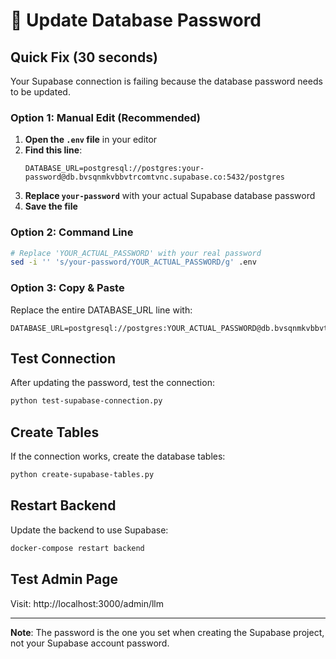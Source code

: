 # 🔐 Update Database Password

## Quick Fix (30 seconds)

Your Supabase connection is failing because the database password needs to be updated.

### Option 1: Manual Edit (Recommended)

1. **Open the `.env` file** in your editor
2. **Find this line**:
   ```
   DATABASE_URL=postgresql://postgres:your-password@db.bvsqnmkvbbvtrcomtvnc.supabase.co:5432/postgres
   ```
3. **Replace `your-password`** with your actual Supabase database password
4. **Save the file**

### Option 2: Command Line

```bash
# Replace 'YOUR_ACTUAL_PASSWORD' with your real password
sed -i '' 's/your-password/YOUR_ACTUAL_PASSWORD/g' .env
```

### Option 3: Copy & Paste

Replace the entire DATABASE_URL line with:
```
DATABASE_URL=postgresql://postgres:YOUR_ACTUAL_PASSWORD@db.bvsqnmkvbbvtrcomtvnc.supabase.co:5432/postgres
```

## Test Connection

After updating the password, test the connection:

```bash
python test-supabase-connection.py
```

## Create Tables

If the connection works, create the database tables:

```bash
python create-supabase-tables.py
```

## Restart Backend

Update the backend to use Supabase:

```bash
docker-compose restart backend
```

## Test Admin Page

Visit: http://localhost:3000/admin/llm

---

**Note**: The password is the one you set when creating the Supabase project, not your Supabase account password.



